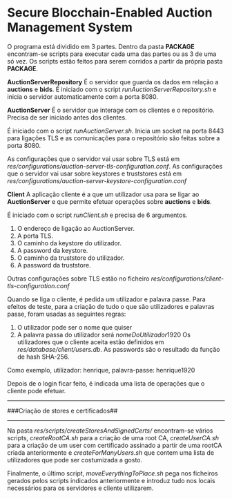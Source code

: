 # Secure Blocchain-Enabled Auction Management System

O programa está dividido em 3 partes. Dentro da pasta **PACKAGE** encontram-se scripts para executar cada uma das partes ou as 3 de uma só vez. Os scripts estão feitos para serem corridos a partir da própria pasta **PACKAGE**.

**AuctionServerRepository**
É o servidor que guarda os dados em relação a **auctions** e **bids**.
É iniciado com o script *runAuctionServerRepository.sh* e inicia o servidor automaticamente com a porta 8080.

**AuctionServer**
É o servidor que interage com os clientes e o repositório. Precisa de ser iniciado antes dos clientes. 

É iniciado com o script *runAuctionServer.sh*. Inicia um socket na porta 8443 para ligações TLS e as comunicações para o repositório são feitas sobre a porta 8080.

As configurações que o servidor vai usar sobre TLS está em  *res/configurations/auction-server-tls-configuration.conf*. 
As configurações que o servidor vai usar sobre keystores e truststores está em *res/configurations/auction-server-keystore-configuration.conf*

**Client**
A aplicação cliente é a que um utilizador usa para se ligar ao **AuctionServer** e que permite efetuar operações sobre **auctions** e **bids**. 

É iniciado com o script *runClient.sh*  e precisa de 6 argumentos. 
1. O endereço de ligação ao AuctionServer. 
2. A porta TLS.
3. O caminho da keystore do utilizador.
4. A password da keystore.
5. O caminho da truststore do utilizador.
6. A password da truststore.

Outras configurações sobre TLS estão no ficheiro *res/configurations/client-tls-configuration.conf*

Quando se liga o cliente, é pedida um utilizador e palavra passe. Para efeitos de teste, para a criação de tudo o que são utilizadores e palavras passe, foram usadas as seguintes regras:
1. O utilizador pode ser o nome que quiser
2. A palavra passa do utilizador será *nomeDoUtilizador*1920
Os utilizadores que o cliente aceita estão definidos em *res/database/client/users.db*. As passwords são o resultado da função de hash SHA-256.

Como exemplo, utilizador: henrique, palavra-passe: henrique1920

Depois de o login ficar feito, é indicada uma lista de operações que o cliente pode efetuar.

***
###Criação de stores e certificados##
***
Na pasta *res/scripts/createStoresAndSignedCerts/* encontram-se vários scripts, *createRootCA.sh* para a criação de uma root CA, *createUserCA.sh* para a criação de um user com certificado assinado a partir de uma rootCA criada anteriormente e *createForManyUsers.sh* que contem uma lista de utilizadores que pode ser costumizada a gosto.

Finalmente, o último script, *moveEverythingToPlace.sh* pega nos ficheiros gerados pelos scripts indicados anteriormente e introduz tudo nos locais necessários para os servidores e cliente utilizarem.
 